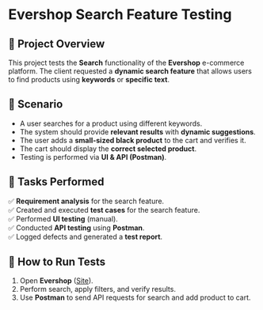 # **Evershop Search Feature Testing**

## **📌 Project Overview**
This project tests the **Search** functionality of the **Evershop** e-commerce platform. The client requested a **dynamic search feature** that allows users to find products using **keywords** or **specific text**.

## **📌 Scenario**
- A user searches for a product using different keywords.
- The system should provide **relevant results** with **dynamic suggestions**.
- The user adds a **small-sized black product** to the cart and verifies it.
- The cart should display the **correct selected product**.
- Testing is performed via **UI & API (Postman)**.

## **📌 Tasks Performed**
✅ **Requirement analysis** for the search feature.  
✅ Created and executed **test cases** for the search feature.  
✅ Performed **UI testing** (manual).  
✅ Conducted **API testing** using **Postman**.  
✅ Logged defects and generated a **test report**.  

## **📌 How to Run Tests**
1. Open **Evershop** ([Site](https://demo.evershop.io/)).  
2. Perform search, apply filters, and verify results.  
3. Use **Postman** to send API requests for search and add product to cart.  
